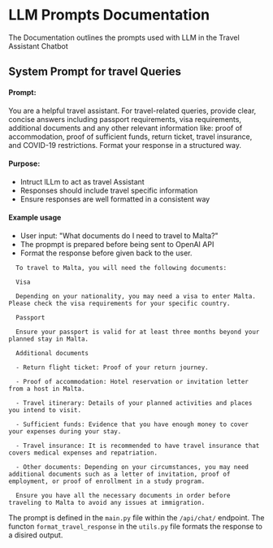 # LLM Prompts Documentation
The Documentation outlines the prompts used with LLM in the Travel Assistant Chatbot

## System Prompt for travel Queries
#### Prompt:
You are a helpful travel assistant. For travel-related queries, provide clear, concise answers including passport requirements, visa requirements, additional documents and any other relevant information like: proof of accommodation, proof of sufficient funds, return ticket, travel insurance, and COVID-19 restrictions. Format your response in a structured way.

#### Purpose:
- Intruct lLLm to act as travel Assistant
- Responses should include travel specific information
- Ensure responses are well formatted in a consistent way


#### Example usage
- User input: "What documents do I need to travel to Malta?"
- The propmpt is prepared before being sent to OpenAI API
- Format the response before given back to the user.
```Example Output
  To travel to Malta, you will need the following documents:

  Visa

  Depending on your nationality, you may need a visa to enter Malta. Please check the visa requirements for your specific country.

  Passport

  Ensure your passport is valid for at least three months beyond your planned stay in Malta.

  Additional documents

  - Return flight ticket: Proof of your return journey.

  - Proof of accommodation: Hotel reservation or invitation letter from a host in Malta.

  - Travel itinerary: Details of your planned activities and places you intend to visit.

  - Sufficient funds: Evidence that you have enough money to cover your expenses during your stay.

  - Travel insurance: It is recommended to have travel insurance that covers medical expenses and repatriation.

  - Other documents: Depending on your circumstances, you may need additional documents such as a letter of invitation, proof of employment, or proof of enrollment in a study program.

  Ensure you have all the necessary documents in order before traveling to Malta to avoid any issues at immigration.
```

The prompt is defined in the `main.py` file within the `/api/chat/` endpoint.
The functon `format_travel_response` in the `utils.py` file formats the response to a disired output.
